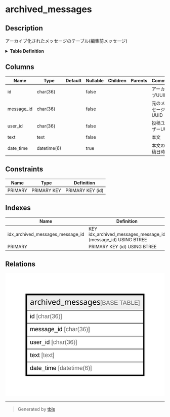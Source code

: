 # archived_messages

## Description

アーカイブ化されたメッセージのテーブル(編集前メッセージ)

<details>
<summary><strong>Table Definition</strong></summary>

```sql
CREATE TABLE `archived_messages` (
  `id` char(36) NOT NULL,
  `message_id` char(36) NOT NULL,
  `user_id` char(36) NOT NULL,
  `text` text CHARACTER SET utf8mb4 COLLATE utf8mb4_bin NOT NULL,
  `date_time` datetime(6) DEFAULT NULL,
  PRIMARY KEY (`id`),
  KEY `idx_archived_messages_message_id` (`message_id`)
) ENGINE=InnoDB DEFAULT CHARSET=utf8mb4
```

</details>

## Columns

| Name | Type | Default | Nullable | Children | Parents | Comment |
| ---- | ---- | ------- | -------- | -------- | ------- | ------- |
| id | char(36) |  | false |  |  | アーカイブUUID |
| message_id | char(36) |  | false |  |  | 元のメッセージUUID |
| user_id | char(36) |  | false |  |  | 投稿ユーザーUUID |
| text | text |  | false |  |  | 本文 |
| date_time | datetime(6) |  | true |  |  | 本文の投稿日時 |

## Constraints

| Name | Type | Definition |
| ---- | ---- | ---------- |
| PRIMARY | PRIMARY KEY | PRIMARY KEY (id) |

## Indexes

| Name | Definition |
| ---- | ---------- |
| idx_archived_messages_message_id | KEY idx_archived_messages_message_id (message_id) USING BTREE |
| PRIMARY | PRIMARY KEY (id) USING BTREE |

## Relations

![er](archived_messages.svg)

---

> Generated by [tbls](https://github.com/k1LoW/tbls)
